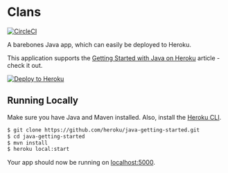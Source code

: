 # Clans

[![CircleCI](https://circleci.com/gh/heroku/java-getting-started.svg?style=svg)](https://circleci.com/gh/heroku/java-getting-started)

A barebones Java app, which can easily be deployed to Heroku.

This application supports the [Getting Started with Java on Heroku](https://devcenter.heroku.com/articles/getting-started-with-java) article - check it out.

[![Deploy to Heroku](https://www.herokucdn.com/deploy/button.png)](https://heroku.com/deploy)

## Running Locally

Make sure you have Java and Maven installed.  Also, install the [Heroku CLI](https://cli.heroku.com/).

```sh
$ git clone https://github.com/heroku/java-getting-started.git
$ cd java-getting-started
$ mvn install
$ heroku local:start
```

Your app should now be running on [localhost:5000](http://localhost:5000/).
